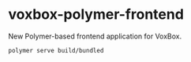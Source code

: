 # voxbox-polymer-frontend

New Polymer-based frontend application for VoxBox.

```
polymer serve build/bundled
```
